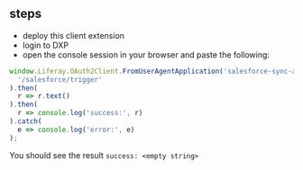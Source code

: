 ## steps

* deploy this client extension
* login to DXP
* open the console session in your browser and paste the following:

```javascript
window.Liferay.OAuth2Client.FromUserAgentApplication('salesforce-sync-api-user-agent').fetch(
  '/salesforce/trigger'
).then(
  r => r.text()
).then(
  r => console.log('success:', r)
).catch(
  e => console.log('error:', e)
);
```

You should see the result `success: <empty string>`